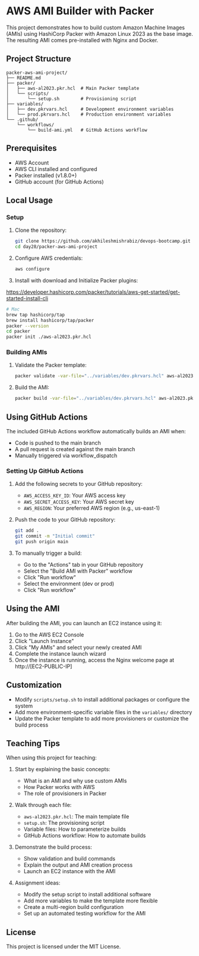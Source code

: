 # AWS AMI Builder with Packer

This project demonstrates how to build custom Amazon Machine Images (AMIs) using HashiCorp Packer with Amazon Linux 2023 as the base image. The resulting AMI comes pre-installed with Nginx and Docker.

## Project Structure

```
packer-aws-ami-project/
├── README.md
├── packer/
│   ├── aws-al2023.pkr.hcl  # Main Packer template
│   └── scripts/
│       └── setup.sh        # Provisioning script
├── variables/
│   ├── dev.pkrvars.hcl     # Development environment variables
│   └── prod.pkrvars.hcl    # Production environment variables
└── .github/
    └── workflows/
        └── build-ami.yml   # GitHub Actions workflow
```

## Prerequisites

- AWS Account
- AWS CLI installed and configured
- Packer installed (v1.8.0+)
- GitHub account (for GitHub Actions)

## Local Usage

### Setup

1. Clone the repository:
   ```bash
   git clone https://github.com/akhileshmishrabiz/devops-bootcamp.git
   cd day28/packer-aws-ami-project
   ```

2. Configure AWS credentials:
   ```bash
   aws configure
   ```

3. Install with download and Initialize Packer plugins:
 
 https://developer.hashicorp.com/packer/tutorials/aws-get-started/get-started-install-cli

   ```bash
   # Mac
   brew tap hashicorp/tap
   brew install hashicorp/tap/packer
   packer --version
   cd packer
   packer init ./aws-al2023.pkr.hcl
   ```

### Building AMIs

1. Validate the Packer template:
   ```bash
   packer validate -var-file="../variables/dev.pkrvars.hcl" aws-al2023.pkr.hcl
   ```

2. Build the AMI:
   ```bash
   packer build -var-file="../variables/dev.pkrvars.hcl" aws-al2023.pkr.hcl
   ```

## Using GitHub Actions

The included GitHub Actions workflow automatically builds an AMI when:
- Code is pushed to the main branch
- A pull request is created against the main branch
- Manually triggered via workflow_dispatch

### Setting Up GitHub Actions

1. Add the following secrets to your GitHub repository:
   - `AWS_ACCESS_KEY_ID`: Your AWS access key
   - `AWS_SECRET_ACCESS_KEY`: Your AWS secret key
   - `AWS_REGION`: Your preferred AWS region (e.g., us-east-1)

2. Push the code to your GitHub repository:
   ```bash
   git add .
   git commit -m "Initial commit"
   git push origin main
   ```

3. To manually trigger a build:
   - Go to the "Actions" tab in your GitHub repository
   - Select the "Build AMI with Packer" workflow
   - Click "Run workflow"
   - Select the environment (dev or prod)
   - Click "Run workflow"

## Using the AMI

After building the AMI, you can launch an EC2 instance using it:

1. Go to the AWS EC2 Console
2. Click "Launch Instance"
3. Click "My AMIs" and select your newly created AMI
4. Complete the instance launch wizard
5. Once the instance is running, access the Nginx welcome page at http://[EC2-PUBLIC-IP]

## Customization

- Modify `scripts/setup.sh` to install additional packages or configure the system
- Add more environment-specific variable files in the `variables/` directory
- Update the Packer template to add more provisioners or customize the build process

## Teaching Tips

When using this project for teaching:

1. Start by explaining the basic concepts:
   - What is an AMI and why use custom AMIs
   - How Packer works with AWS
   - The role of provisioners in Packer

2. Walk through each file:
   - `aws-al2023.pkr.hcl`: The main template file
   - `setup.sh`: The provisioning script
   - Variable files: How to parameterize builds
   - GitHub Actions workflow: How to automate builds

3. Demonstrate the build process:
   - Show validation and build commands
   - Explain the output and AMI creation process
   - Launch an EC2 instance with the AMI

4. Assignment ideas:
   - Modify the setup script to install additional software
   - Add more variables to make the template more flexible
   - Create a multi-region build configuration
   - Set up an automated testing workflow for the AMI

## License

This project is licensed under the MIT License.